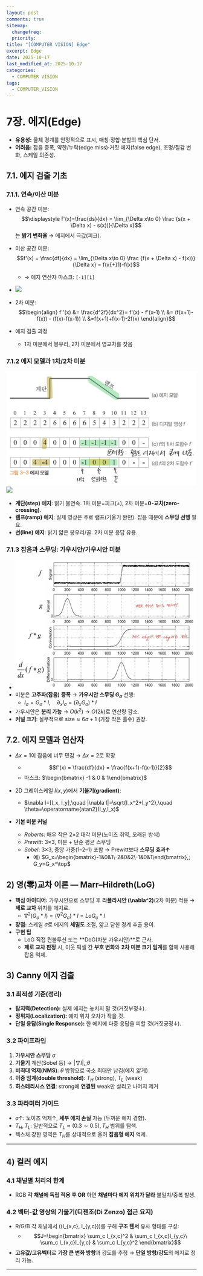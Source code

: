 ```yaml
---
layout: post
comments: true
sitemap:
  changefreq:
  priority:
title: "[COMPUTER VISION] Edge"
excerpt: Edge
date: 2025-10-17
last_modified_at: 2025-10-17
categories:
  - COMPUTER VISION
tags:
  - COMPUTER_VISION
---
```


# 7장. 에지(Edge)

- **유용성:** 물체 경계를 안정적으로 표시, 매칭·정합·분할의 핵심 단서.
- **어려움:** 잡음 증폭, 약한/누락(edge miss)·거짓 에지(false edge), 조명/질감 변화, 스케일 의존성.

## 7.1. 에지 검출 기초

### 7.1.1. 연속/이산 미분

- 연속 공간 미분: $$\displaystyle f'(x)=\frac{ds}{dx} = \lim_{\Delta x\to 0} \frac {s(x + \Delta x) - s(x))}{\Delta x}$$ 는 **밝기 변화율** → 에지에서 극값(피크).
- 이산 공간 미분: $$f'(x) = \frac{df}{dx} = \lim_{\Delta x\to 0} \frac {f(x + \Delta x) - f(x))}{\Delta x} = f(x{+}1)-f(x)$$
	- → 에지 연산자 마스크: `[-1][1]`
- ![](2025-10-17-12-04-21.jpg)

- 2차 미분: $$\begin{align}
			f''(x) &= \frac{d^2f}{dx^2}= f'(x) - f'(x-1) \\
			&= (f(x+1)-f(x)) - (f(x)-f(x-1)) \\
			&=f(x+1)+f(x-1)-2f(x)
			\end{align}$$

- 에지 검출 과정
	- 1차 미분에서 봉우리, 2차 미분에서 영교차를 찾음

### 7.1.2 에지 모델과 1차/2차 미분

![](../../_image/2025-10-17-12-04-28.jpg)
![](2025-10-17-12-04-43.jpg)
- **계단(step) 에지**: 밝기 불연속. 1차 미분=피크(±), 2차 미분=**0-교차(zero-crossing)**.
- **램프(ramp) 에지**: 실제 영상은 주로 램프(기울기 완만). 잡음 때문에 **스무딩 선행** 필요.
- **선(line) 에지**: 밝기 얇은 봉우리/골. 2차 미분 응답 유용.

### 7.1.3 잡음과 스무딩: 가우시안/가우시안 미분

- ![](../../_image/2025-10-17-12-31-25.jpg)
- 미분은 **고주파(잡음) 증폭** → **가우시안 스무딩 $G_\sigma$** 선행:
	- $I_\sigma = G_\sigma * I,\quad \partial_x I_\sigma = (\partial_x G_\sigma) * I$
- 가우시안은 **분리 가능** → $O(k^2)$ → $O(2k)$로 연산량 감소.
- **커널 크기**: 실무적으로 $\text{size} \approx 6\sigma+1$ (가장 작은 홀수) 권장.

## 7.2. 에지 모델과 연산자

- $\Delta x = 1$이 잡음에 너무 민감 → $\Delta x = 2$로 확장
	- $$f'(x) = \frac{df}{dx}  = \frac{f(x+1)-f(x-1)}{2}$$
	- 마스크: $\begin{bmatrix} -1 & 0 & 1\end{bmatrix}$

- 2D 그레이스케일 $I(x,y)$에서 **기울기(gradient)**:
	- $\nabla I=[I_x, I_y],\quad |\nabla I|=\sqrt{I_x^2+I_y^2},\quad \theta=\operatorname{atan2}(I_y,I_x)$
- **기본 미분 커널**
    - _Roberts_: 매우 작은 2×2 대각 미분(노이즈 취약, 오래된 방식)
    - _Prewitt_: 3×3, 미분 + 단순 평균 스무딩
    - _Sobel_: 3×3, 중앙 가중(1–2–1) 포함 → Prewitt보다 **스무딩 효과↑**
	    - 예) $G_x=\begin{bmatrix}-1&0&1\-2&0&2\-1&0&1\end{bmatrix},; G_y=G_x^\top$

## 2) 영(零)교차 이론 — Marr–Hildreth(LoG)

- **핵심 아이디어:** 가우시안으로 스무딩 후 **라플라시안 (\nabla^2)**(2차 미분) 적용 → **제로 교차** 위치를 에지로. 
	- $\nabla^2 (G_\sigma * I) = (\nabla^2 G_\sigma) * I = LoG_\sigma * I$
- **장점:** 스케일 $\sigma$로 에지의 **세밀도** 조절, 얇고 닫힌 경계 추출 용이.
- **구현 팁**
    - LoG 직접 컨볼루션 또는 **DoG(차분 가우시안)**로 근사.
    - **제로 교차 판정** 시, 이웃 픽셀 간 **부호 변화**와 **2차 미분 크기 임계**를 함께 사용해 잡음 억제.

## 3) Canny 에지 검출

### 3.1 최적성 기준(정리)

- **탐지력(Detection):** 실제 에지는 놓치지 말 것(거짓부정↓).
- **정위치(Localization):** 에지 위치 오차가 작을 것.
- **단일 응답(Single Response):** 한 에지에 다중 응답을 피할 것(거짓긍정↓).

### 3.2 파이프라인

1. **가우시안 스무딩** $\sigma$
2. **기울기** 계산(Sobel 등) → $|\nabla I|,;\theta$
3. **비최대 억제(NMS)**: $\theta$ 방향으로 국소 최대만 남김(에지 얇게)
4. **이중 임계(double threshold)**: $T_H$ (strong), $T_L$ (weak)
5. **히스테리시스 연결**: strong에 **연결된** weak만 살리고 나머지 제거

### 3.3 파라미터 가이드

- $\sigma$↑: 노이즈 억제↑, **세부 에지 손실** 가능 (두꺼운 에지 경향).
- $T_H, T_L$: 일반적으로 $T_L \approx (0.3\sim 0.5),T_H$ 범위를 탐색.
- 텍스처 강한 영역은 $T_H$를 상대적으로 올려 **잡음형 에지** 억제.

---

## 4) 컬러 에지

### 4.1 채널별 처리의 한계

- RGB **각 채널에 독립 적용 후 OR** 하면 **채널마다 에지 위치가 달라** 불일치/중복 발생.

### 4.2 벡터-값 영상의 기울기(디젠조(Di Zenzo) 접근 요지)

- R/G/B 각 채널에서 ((I_{x,c}, I_{y,c}))를 구해 **구조 텐서** 유사 형태를 구성: 
	- $$J=\begin{bmatrix}  
	    \sum_c I_{x,c}^2 & \sum_c I_{x,c}I_{y,c}\  
	    \sum_c I_{x,c}I_{y,c} & \sum_c I_{y,c}^2  
	    \end{bmatrix}$$
- **고유값/고유벡터**로 **가장 큰 변화 방향**과 강도를 추정 → **단일 방향/강도**의 에지로 정리 가능.

---


